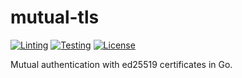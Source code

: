 # mutual-tls

[![Linting](https://github.com/yonasBSD/mutual-tls/actions/workflows/linting.yaml/badge.svg)](https://github.com/yonasBSD/mutual-tls/actions/workflows/linting.yaml)
[![Testing](https://github.com/yonasBSD/mutual-tls/actions/workflows/testing.yaml/badge.svg)](https://github.com/yonasBSD/mutual-tls/actions/workflows/testing.yaml)
[![License](https://img.shields.io/github/license/yonasBSD/mutual-tls.svg)](https://github.com/yonasBSD/mutual-tls/blob/main/LICENSE)
<!--![Packaging](https://github.com/yonasBSD/mutual-tls/actions/workflows/release-packaging.yaml/badge.svg)-->
<!--![coverage](https://github.com/yonasBSD/mutual-tls/actions/workflows/coverage.yaml/badge.svg)-->
<!--[![codecov](https://codecov.io/gh/yonasBSD/mutual-tls/branch/main/graph/badge.svg?token=SLIHSUWHT2)](https://codecov.io/gh/yonasBSD/mutual-tls)-->
<!--[![ghcr.io](https://img.shields.io/badge/ghcr.io-download-blue)](https://github.com/yonasBSD/mutual-tls/pkgs/container/mutual-tls)-->
<!--[![Docker Pulls](https://img.shields.io/docker/pulls/mutual-tls/example.svg)](https://hub.docker.com/r/mutual-tls/example)-->
<!--[![Quay.io](https://img.shields.io/badge/Quay.io-download-blue)](https://quay.io/repository/mutual-tls/example)-->
<!--[![GitHub Release](https://img.shields.io/github/release/yonasBSD/mutual-tls.svg)](https://github.com/yonasBSD/mutual-tls/releases/latest)-->

Mutual authentication with ed25519 certificates in Go.
